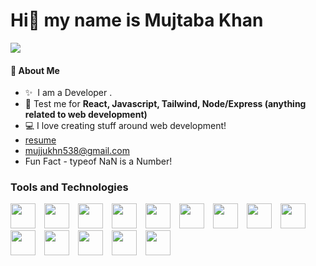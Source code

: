 <h1>Hi👋 my name is Mujtaba Khan</h1>

![](https://komarev.com/ghpvc/?username=mujtbkhn)


#### 👾 About Me
- ✨ &nbsp;I am a Developer .
- 🤡 Test me for **React, Javascript, Tailwind, Node/Express (anything related to web development)**
- 💻 I love creating stuff around web development!
- [resume]([https://drive.google.com/file/d/1kMpPYaB-YXx2wePkWkG0X9AMP-Ub2ScG/view?usp=sharing])
- [mujjukhn538@gmail.com](mailto:mujjukhn538@gmail.com)
- Fun Fact - typeof NaN is a Number!

<h3 align="left">Tools and Technologies</h3>

<p align="left">
<img width="40px" style="padding-right: 10px;" src="https://skillicons.dev/icons?i=js"  />
<img width="40px" style="padding-right: 10px;" src="https://skillicons.dev/icons?i=html"  />
<img width="40px" style="padding-right: 10px;" src="https://skillicons.dev/icons?i=css"  />
<img width="40px" style="padding-right: 10px;" src="https://skillicons.dev/icons?i=bootstrap"  />
<img width="40px" style="padding-right: 10px;" src="https://skillicons.dev/icons?i=express"  />
<img width="40px" style="padding-right: 10px;" src="https://skillicons.dev/icons?i=git"  />
<img width="40px" style="padding-right: 10px;" src="https://skillicons.dev/icons?i=github"  />
<img width="40px" style="padding-right: 10px;" src="https://skillicons.dev/icons?i=mongodb"  />
<img width="40px" style="padding-right: 10px;" src="https://skillicons.dev/icons?i=react"  />
<img width="40px" style="padding-right: 10px;" src="https://skillicons.dev/icons?i=tailwind"  />
<img width="40px" style="padding-right: 10px;" src="https://skillicons.dev/icons?i=vscode"  />
<img width="40px" style="padding-right: 10px;" src="https://skillicons.dev/icons?i=nodejs"  />
<img width="40px" style="padding-right: 10px;" src="https://skillicons.dev/icons?i=postman"  />
<img width="40px" style="padding-right: 10px;" src="https://skillicons.dev/icons?i=redux"  />

</p>


